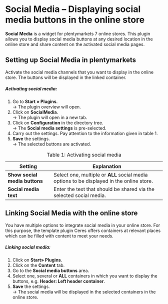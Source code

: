 # Social Media – Displaying social media buttons in the online store

**Social Media** is a widget for plentymarkets 7 online stores. This plugin allows you to display social media buttons at any desired location in the online store and share content on the activated social media pages.

## Setting up Social Media in plentymarkets

Activate the social media channels that you want to display in the online store. The buttons will be displayed in the linked container.

##### Activating social media:

1. Go to **Start » Plugins**.<br /> → The plugin overview will open. 
2. Click on **SocialMedia**.<br /> → The plugin will open in a new tab. 
3. Click on **Configuration** in the directory tree.<br /> → The **Social media settings** is pre-selected. 
4. Carry out the settings. Pay attention to the information given in table 1. 
5. **Save** the settings.<br /> → The selected buttons are activated.

<table>
<thead>
<tr>  
<th>Setting</th>
<th>Explanation</th> 
</tr>
</thead>
<tbody>   
<tr>
<td><b>Show social media buttons</b></td>  
<td>Select one, multiple or <strong>ALL</strong> social media options to be displayed in the online store.</td>
</tr>
<tr>
<td><b>Social media text</b></td>  
<td>Enter the text that should be shared via the selected social media.</td>
</tr>
</tbody>
<caption>Table 1: Activating social media</caption>
</table>

## Linking Social Media with the online store

You have multiple options to integrate social media in your online store. For this purpose, the template plugin Ceres offers containers at relevant places which can be filled with content to meet your needs.

##### Linking social media:

1. Click on **Start» Plugins**. 
2. Click on the **Content** tab. 
3. Go to the **Social media buttons** area. 
4. Select one, several or **ALL** containers in which you want to display the buttons, e.g. **Header: Left header container**. 
5. **Save** the settings.<br /> → The social media will be displayed in the selected containers in the online store.